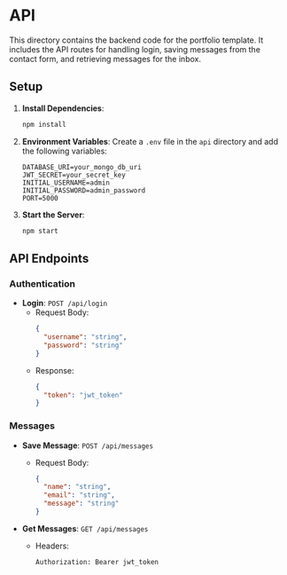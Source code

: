 # API

This directory contains the backend code for the portfolio template. It includes the API routes for handling login, saving messages from the contact form, and retrieving messages for the inbox.

## Setup

1. **Install Dependencies**:

   ```sh
   npm install
   ```

2. **Environment Variables**:
   Create a `.env` file in the `api` directory and add the following variables:

   ```env
   DATABASE_URI=your_mongo_db_uri
   JWT_SECRET=your_secret_key
   INITIAL_USERNAME=admin
   INITIAL_PASSWORD=admin_password
   PORT=5000
   ```

3. **Start the Server**:

   ```sh
   npm start
   ```

## API Endpoints

### Authentication

- **Login**: `POST /api/login`
  - Request Body:
    ```json
    {
      "username": "string",
      "password": "string"
    }
    ```
  - Response:
    ```json
    {
      "token": "jwt_token"
    }
    ```

### Messages

- **Save Message**: `POST /api/messages`

  - Request Body:
    ```json
    {
      "name": "string",
      "email": "string",
      "message": "string"
    }
    ```

- **Get Messages**: `GET /api/messages`
  - Headers:
    ```http
    Authorization: Bearer jwt_token
    ```
